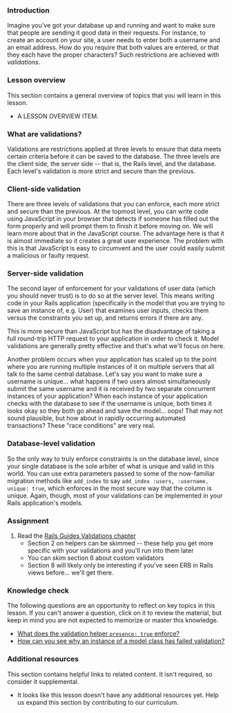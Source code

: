 ### Introduction

Imagine you’ve got your database up and running and want to make sure that people are sending it good data in their requests. For instance, to create an account on your site, a user needs to enter both a username and an email address. How do you require that both values are entered, or that they each have the proper characters? Such restrictions are achieved with *validations*.

### Lesson overview

This section contains a general overview of topics that you will learn in this lesson.

- A LESSON OVERVIEW ITEM.

### What are validations?

Validations are restrictions applied at three levels to ensure that data meets certain criteria before it can be saved to the database. The three levels are the client side, the server side -- that is, the Rails level, and the database. Each level's validation is more strict and secure than the previous.

### Client-side validation

There are three levels of validations that you can enforce, each more strict and secure than the previous. At the topmost level, you can write code using JavaScript in your browser that detects if someone has filled out the form properly and will prompt them to finish it before moving on. We will learn more about that in the JavaScript course. The advantage here is that it is almost immediate so it creates a great user experience. The problem with this is that JavaScript is easy to circumvent and the user could easily submit a malicious or faulty request.

### Server-side validation

The second layer of enforcement for your validations of user data (which you should never trust) is to do so at the server level. This means writing code in your Rails application (specifically in the model that you are trying to save an instance of, e.g. User) that examines user inputs, checks them versus the constraints you set up, and returns errors if there are any.

This is more secure than JavaScript but has the disadvantage of taking a full round-trip HTTP request to your application in order to check it. Model validations are generally pretty effective and that's what we'll focus on here.

Another problem occurs when your application has scaled up to the point where you are running multiple instances of it on multiple servers that all talk to the same central database. Let's say you want to make sure a username is unique... what happens if two users almost simultaneously submit the same username and it is received by two separate concurrent instances of your application? When each instance of your application checks with the database to see if the username is unique, both times it looks okay so they both go ahead and save the model... oops! That may not sound plausible, but how about in rapidly occurring automated transactions? These "race conditions" are very real.

### Database-level validation

So the only way to truly enforce constraints is on the database level, since your single database is the sole arbiter of what is unique and valid in this world. You can use extra parameters passed to some of the now-familiar migration methods like `add_index` to say `add_index :users, :username, unique: true`, which enforces in the most secure way that the column is unique. Again, though, most of your validations can be implemented in your Rails application's models.

### Assignment

<div class="lesson-content__panel" markdown="1">

1. Read the [Rails Guides Validations chapter](http://guides.rubyonrails.org/active_record_validations.html)
   - Section 2 on helpers can be skimmed -- these help you get more specific with your validations and you'll run into them later
   - You can skim section 6 about custom validators
   - Section 8 will likely only be interesting if you've seen ERB in Rails views before... we'll get there.

</div>

### Knowledge check

The following questions are an opportunity to reflect on key topics in this lesson. If you can't answer a question, click on it to review the material, but keep in mind you are not expected to memorize or master this knowledge.

- [What does the validation helper `presence: true` enforce?](https://guides.rubyonrails.org/active_record_validations.html#presence)
- [How can you see why an instance of a model class has failed validation?](https://guides.rubyonrails.org/active_record_validations.html#validations-overview-errors)

### Additional resources

This section contains helpful links to related content. It isn't required, so consider it supplemental.

- It looks like this lesson doesn't have any additional resources yet. Help us expand this section by contributing to our curriculum.
